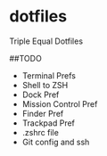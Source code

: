 # dotfiles
Triple Equal Dotfiles

##TODO
- Terminal Prefs
- Shell to ZSH
- Dock Pref
- Mission Control Pref
- Finder Pref
- Trackpad Pref
- .zshrc file
- Git config and ssh
